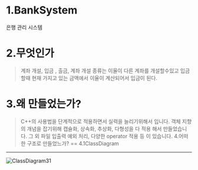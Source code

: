 1.BankSystem
==
은행 관리 시스템

2.무엇인가
=
>계좌 개설, 입금 , 출금, 계좌 개설 종류는 이율이 다른 계좌를 개설할수있고
 입금 할때 현재 가지고 있는 금액에서 이율이 계산되어서 입금이 된다.
 
3.왜 만들었는가?
 ==
 >C++의 사용법을 단계적으로 적용하면서 실력을 늘리기위해서 입니다.
 >객체 지향의 개념을 잡기위해 캡슐화, 상속화, 추상화, 다형성을 다 적용 해서 만들었습니다.
 >그 외 파일 입출력 예외 처리, 다양한 operator 적용 등 이 있습니다.
4.어떠한 구조로 만들었느가?
==
4.1ClassDiagram
------------
![ClassDiagram31](https://user-images.githubusercontent.com/49605999/62817322-81812800-bb6f-11e9-98c3-ce9c0a7e0e27.png)

